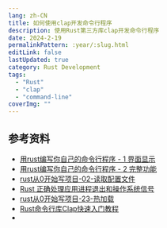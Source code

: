 ```yaml
---
lang: zh-CN
title: 如何使用clap开发命令行程序
description: 使用Rust第三方库clap开发命令行程序
date: 2024-2-19
permalinkPattern: :year/:slug.html
editLink: false
lastUpdated: true
category: Rust Development
tags:
  - "Rust"
  - "clap"
  - "command-line"
coverImg: ""
---
```


## 参考资料

- [用rust编写你自己的命令行程序 - 1 界面显示](https://mp.weixin.qq.com/s/QJPq7pEvxzeYsL5U9W_CyA)
- [用rust编写你自己的命令行程序 - 2 完整功能](https://mp.weixin.qq.com/s/zqH2_yCWAoTsxeIvEj_2wg)
- [rust从0开始写项目-02-读取配置文件](https://mp.weixin.qq.com/s/rm1-L22Q2unGTQUGq5NfVQ)
- [Rust 正确处理应用进程退出和操作系统信号](https://mp.weixin.qq.com/s/ULGw5BSRENECfvvBYZE6AQ)
- [rust从0开始写项目-23-热加载
](https://mp.weixin.qq.com/s/CJyFNpAjnrAeO_JWXCyWig)
- [Rust命令行库Clap快速入门教程](https://mp.weixin.qq.com/s/XXqpHSO9jXBUUv5sJbOAbg)
- []()
